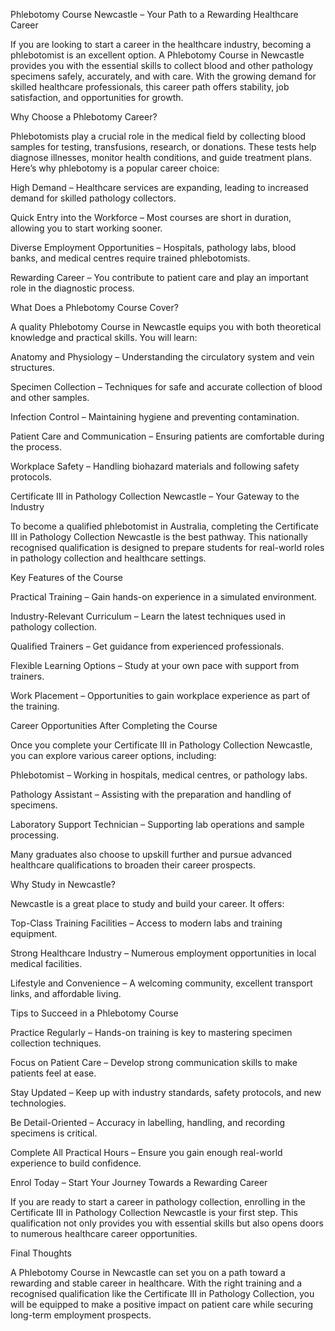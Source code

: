Phlebotomy Course Newcastle – Your Path to a Rewarding Healthcare Career

If you are looking to start a career in the healthcare industry, becoming a phlebotomist is an excellent option. A Phlebotomy Course in Newcastle provides you with the essential skills to collect blood and other pathology specimens safely, accurately, and with care. With the growing demand for skilled healthcare professionals, this career path offers stability, job satisfaction, and opportunities for growth.

Why Choose a Phlebotomy Career?

Phlebotomists play a crucial role in the medical field by collecting blood samples for testing, transfusions, research, or donations. These tests help diagnose illnesses, monitor health conditions, and guide treatment plans. Here’s why phlebotomy is a popular career choice:

High Demand – Healthcare services are expanding, leading to increased demand for skilled pathology collectors.

Quick Entry into the Workforce – Most courses are short in duration, allowing you to start working sooner.

Diverse Employment Opportunities – Hospitals, pathology labs, blood banks, and medical centres require trained phlebotomists.

Rewarding Career – You contribute to patient care and play an important role in the diagnostic process.

What Does a Phlebotomy Course Cover?

A quality Phlebotomy Course in Newcastle equips you with both theoretical knowledge and practical skills. You will learn:

Anatomy and Physiology – Understanding the circulatory system and vein structures.

Specimen Collection – Techniques for safe and accurate collection of blood and other samples.

Infection Control – Maintaining hygiene and preventing contamination.

Patient Care and Communication – Ensuring patients are comfortable during the process.

Workplace Safety – Handling biohazard materials and following safety protocols.

Certificate III in Pathology Collection Newcastle – Your Gateway to the Industry

To become a qualified phlebotomist in Australia, completing the Certificate III in Pathology Collection Newcastle
 is the best pathway. This nationally recognised qualification is designed to prepare students for real-world roles in pathology collection and healthcare settings.

Key Features of the Course

Practical Training – Gain hands-on experience in a simulated environment.

Industry-Relevant Curriculum – Learn the latest techniques used in pathology collection.

Qualified Trainers – Get guidance from experienced professionals.

Flexible Learning Options – Study at your own pace with support from trainers.

Work Placement – Opportunities to gain workplace experience as part of the training.

Career Opportunities After Completing the Course

Once you complete your Certificate III in Pathology Collection Newcastle, you can explore various career options, including:

Phlebotomist – Working in hospitals, medical centres, or pathology labs.

Pathology Assistant – Assisting with the preparation and handling of specimens.

Laboratory Support Technician – Supporting lab operations and sample processing.

Many graduates also choose to upskill further and pursue advanced healthcare qualifications to broaden their career prospects.

Why Study in Newcastle?

Newcastle is a great place to study and build your career. It offers:

Top-Class Training Facilities – Access to modern labs and training equipment.

Strong Healthcare Industry – Numerous employment opportunities in local medical facilities.

Lifestyle and Convenience – A welcoming community, excellent transport links, and affordable living.

Tips to Succeed in a Phlebotomy Course

Practice Regularly – Hands-on training is key to mastering specimen collection techniques.

Focus on Patient Care – Develop strong communication skills to make patients feel at ease.

Stay Updated – Keep up with industry standards, safety protocols, and new technologies.

Be Detail-Oriented – Accuracy in labelling, handling, and recording specimens is critical.

Complete All Practical Hours – Ensure you gain enough real-world experience to build confidence.

Enrol Today – Start Your Journey Towards a Rewarding Career

If you are ready to start a career in pathology collection, enrolling in the Certificate III in Pathology Collection Newcastle
 is your first step. This qualification not only provides you with essential skills but also opens doors to numerous healthcare career opportunities.

Final Thoughts

A Phlebotomy Course in Newcastle can set you on a path toward a rewarding and stable career in healthcare. With the right training and a recognised qualification like the Certificate III in Pathology Collection, you will be equipped to make a positive impact on patient care while securing long-term employment prospects.
